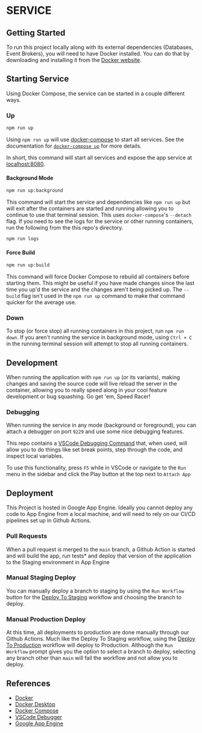 # SERVICE

## Getting Started

To run this project locally along with its external dependencies (Databases, Event Brokers), you will
need to have Docker installed. You can do that by downloading and installing it from the [Docker website](https://www.docker.com/products/docker-desktop).

## Starting Service

Using Docker Compose, the service can be started in a couple different ways.

### Up

```bash
npm run up
```

Using `npm run up` will use [docker-compose](https://docs.docker.com/compose/) to start all services.
See the documentation for [`docker-compose up`](https://docs.docker.com/compose/reference/up/) for more details.

In short, this command will start all services and expose the app service at [localhost:8080](http://localhost:8080).

#### Background Mode

```bash
npm run up:background
```

This command will start the service and dependencies like `npm run up` but will exit after the containers
are started and running allowing you to continue to use that terminal session. This uses `docker-compose`'s
`--detach` flag. If you need to see the logs for the service or other running containers, run the following
from the this repo's directory.

```bash
npm run logs
```

#### Force Build

```bash
npm run up:build
```

This command will force Docker Compose to rebuild all containers before starting them. This might be
useful if you have made changes since the last time you up'd the service and the changes aren't being
picked up. The `--build` flag isn't used in the `npm run up` command to make that command quicker for
the average use.

### Down

To stop (or force stop) all running containers in this project, run `npm run down`. If you aren't running
the service in background mode, using `Ctrl + C` in the running terminal session will attempt to stop
all running containers.

## Development

When running the application with `npm run up` (or its variants), making changes and saving the source
code will live reload the server in the container, allowing you to really speed along in your cool feature
development or bug squashing. Go get 'em, Speed Racer!

### Debugging

When running the service in any mode (background or foreground), you can attach a debugger on port `9229`
and use some nice debugging features.

This repo contains a [VSCode Debugging Command](/.vscode/launch.json) that, when used, will allow you
to do things like set break points, step through the code, and inspect local variables.

To use this functionality, press `F5` while in VSCode or navigate to the `Run` menu in the sidebar and
click the Play button at the top next to `Attach App`

## Deployment

This Project is hosted in Google App Engine. Ideally you cannot deploy any code to App Engine from a
local machine, and will need to rely on our CI/CD pipelines set up in Github Actions.

### Pull Requests

When a pull request is merged to the `main` branch, a Github Action is started and will build the app,
run tests* and deploy that version of the application to the Staging environment in App Engine

### Manual Staging Deploy

You can manually deploy a branch to staging by using the `Run Workflow` button for the [Deploy To Staging](https://github.com/colevoss/ae-tests/actions?query=workflow%3A%22Deploy+To+Staging%22) workflow and choosing the branch to deploy.

### Manual Production Deploy

At this time, all deployments to production are done manually through our Github Actions. Much like the
Deploy To Staging workflow, using the [Deploy To Production](https://github.com/colevoss/ae-tests/actions?query=workflow%3A%22Deploy+To+Production%22) workflow will deploy to Production. Although the `Run Workflow` prompt gives you the
option to select a branch to deploy, selecting any branch other than `main` will fail the workflow and
not allow you to deploy. 

## References

* [Docker](https://docs.docker.com/)
* [Docker Desktop](https://www.docker.com/products/docker-desktop)
* [Docker Compose](https://docs.docker.com/compose/)
* [VSCode Debugger](https://code.visualstudio.com/docs/editor/debugging)
* [Google App Engine](https://cloud.google.com/appengine/docs/standard/nodejs)